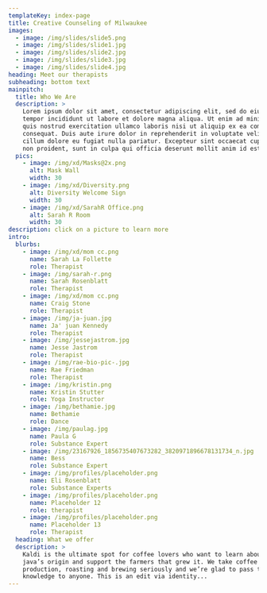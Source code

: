 ```yaml
---
templateKey: index-page
title: Creative Counseling of Milwaukee
images:
  - image: /img/slides/slide5.png
  - image: /img/slides/slide1.jpg
  - image: /img/slides/slide2.jpg
  - image: /img/slides/slide3.jpg
  - image: /img/slides/slide4.jpg
heading: Meet our therapists
subheading: bottom text
mainpitch:
  title: Who We Are
  description: >
    Lorem ipsum dolor sit amet, consectetur adipiscing elit, sed do eiusmod
    tempor incididunt ut labore et dolore magna aliqua. Ut enim ad minim veniam,
    quis nostrud exercitation ullamco laboris nisi ut aliquip ex ea commodo
    consequat. Duis aute irure dolor in reprehenderit in voluptate velit esse
    cillum dolore eu fugiat nulla pariatur. Excepteur sint occaecat cupidatat
    non proident, sunt in culpa qui officia deserunt mollit anim id est laborum.
  pics:
    - image: /img/xd/Masks@2x.png
      alt: Mask Wall
      width: 30
    - image: /img/xd/Diversity.png
      alt: Diversity Welcome Sign
      width: 30
    - image: /img/xd/SarahR Office.png
      alt: Sarah R Room
      width: 30
description: click on a picture to learn more
intro:
  blurbs:
    - image: /img/xd/mom cc.png
      name: Sarah La Follette
      role: Therapist
    - image: /img/sarah-r.png
      name: Sarah Rosenblatt
      role: Therapist
    - image: /img/xd/mom cc.png
      name: Craig Stone
      role: Therapist
    - image: /img/ja-juan.jpg
      name: Ja' juan Kennedy
      role: Therapist
    - image: /img/jessejastrom.jpg
      name: Jesse Jastrom
      role: Therapist
    - image: /img/rae-bio-pic-.jpg
      name: Rae Friedman
      role: Therapist
    - image: /img/kristin.png
      name: Kristin Stutter
      role: Yoga Instructor
    - image: /img/bethamie.jpg
      name: Bethamie
      role: Dance
    - image: /img/paulag.jpg
      name: Paula G
      role: Substance Expert
    - image: /img/23167926_1856735407673282_3820971896678131734_n.jpg
      name: Bess
      role: Substance Expert
    - image: /img/profiles/placeholder.png
      name: Eli Rosenblatt
      role: Substance Experts
    - image: /img/profiles/placeholder.png
      name: Placeholder 12
      role: therapist
    - image: /img/profiles/placeholder.png
      name: Placeholder 13
      role: Therapist
  heading: What we offer
  description: >
    Kaldi is the ultimate spot for coffee lovers who want to learn about their
    java’s origin and support the farmers that grew it. We take coffee
    production, roasting and brewing seriously and we’re glad to pass that
    knowledge to anyone. This is an edit via identity...
---
```

